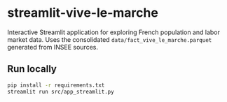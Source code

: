 # streamlit-vive-le-marche

Interactive Streamlit application for exploring French population and labor market data.
Uses the consolidated `data/fact_vive_le_marche.parquet` generated from INSEE sources.

## Run locally
```bash
pip install -r requirements.txt
streamlit run src/app_streamlit.py